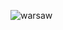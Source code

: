 ![warsaw](https://user-images.githubusercontent.com/43313417/190855042-bb50dfdb-5d46-4696-96f8-ef9ef67a6126.jpg)
